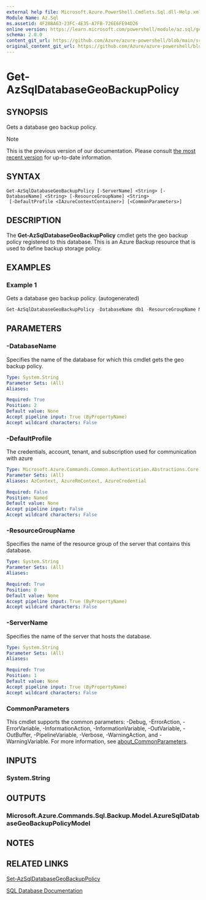 ```yaml
---
external help file: Microsoft.Azure.PowerShell.Cmdlets.Sql.dll-Help.xml
Module Name: Az.Sql
ms.assetid: 4F28BA63-23FC-4E35-A7FB-726E6FE94D26
online version: https://learn.microsoft.com/powershell/module/az.sql/get-azsqldatabasegeobackuppolicy
schema: 2.0.0
content_git_url: https://github.com/Azure/azure-powershell/blob/main/src/Sql/Sql/help/Get-AzSqlDatabaseGeoBackupPolicy.md
original_content_git_url: https://github.com/Azure/azure-powershell/blob/main/src/Sql/Sql/help/Get-AzSqlDatabaseGeoBackupPolicy.md
---
```


# Get-AzSqlDatabaseGeoBackupPolicy

## SYNOPSIS
Gets a database geo backup policy.

> [!NOTE]
>This is the previous version of our documentation. Please consult [the most recent version](/powershell/module/az.sql/get-azsqldatabasegeobackuppolicy) for up-to-date information.

## SYNTAX

```
Get-AzSqlDatabaseGeoBackupPolicy [-ServerName] <String> [-DatabaseName] <String> [-ResourceGroupName] <String>
 [-DefaultProfile <IAzureContextContainer>] [<CommonParameters>]
```

## DESCRIPTION
The **Get-AzSqlDatabaseGeoBackupPolicy** cmdlet gets the geo backup policy registered to this database.
This is an Azure Backup resource that is used to define backup storage policy.

## EXAMPLES

### Example 1

Gets a database geo backup policy. (autogenerated)

<!-- Aladdin Generated Example -->
```powershell
Get-AzSqlDatabaseGeoBackupPolicy -DatabaseName db1 -ResourceGroupName MyResourceGroup -ServerName s1
```

## PARAMETERS

### -DatabaseName
Specifies the name of the database for which this cmdlet gets the geo backup policy.

```yaml
Type: System.String
Parameter Sets: (All)
Aliases:

Required: True
Position: 2
Default value: None
Accept pipeline input: True (ByPropertyName)
Accept wildcard characters: False
```

### -DefaultProfile
The credentials, account, tenant, and subscription used for communication with azure

```yaml
Type: Microsoft.Azure.Commands.Common.Authentication.Abstractions.Core.IAzureContextContainer
Parameter Sets: (All)
Aliases: AzContext, AzureRmContext, AzureCredential

Required: False
Position: Named
Default value: None
Accept pipeline input: False
Accept wildcard characters: False
```

### -ResourceGroupName
Specifies the name of the resource group of the server that contains this database.

```yaml
Type: System.String
Parameter Sets: (All)
Aliases:

Required: True
Position: 0
Default value: None
Accept pipeline input: True (ByPropertyName)
Accept wildcard characters: False
```

### -ServerName
Specifies the name of the server that hosts the database.

```yaml
Type: System.String
Parameter Sets: (All)
Aliases:

Required: True
Position: 1
Default value: None
Accept pipeline input: True (ByPropertyName)
Accept wildcard characters: False
```

### CommonParameters
This cmdlet supports the common parameters: -Debug, -ErrorAction, -ErrorVariable, -InformationAction, -InformationVariable, -OutVariable, -OutBuffer, -PipelineVariable, -Verbose, -WarningAction, and -WarningVariable. For more information, see [about_CommonParameters](http://go.microsoft.com/fwlink/?LinkID=113216).

## INPUTS

### System.String

## OUTPUTS

### Microsoft.Azure.Commands.Sql.Backup.Model.AzureSqlDatabaseGeoBackupPolicyModel

## NOTES

## RELATED LINKS

[Set-AzSqlDatabaseGeoBackupPolicy](./Set-AzSqlDatabaseGeoBackupPolicy.md)

[SQL Database Documentation](https://learn.microsoft.com/azure/sql-database/)
